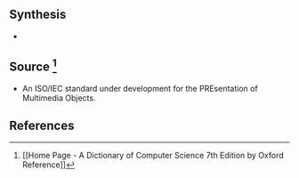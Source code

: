 ## Synthesis
- 
## Source [^1]
- An ISO/IEC standard under development for the PREsentation of Multimedia Objects.
## References

[^1]: [[Home Page - A Dictionary of Computer Science 7th Edition by Oxford Reference]]